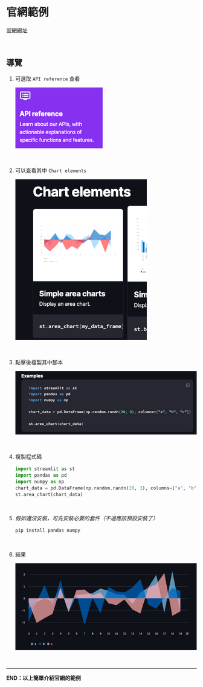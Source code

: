 # 官網範例

[官網網址](https://docs.streamlit.io/)

</br>

## 導覽

1. 可選取 `API reference` 查看
    
    ![](images/img_08.png)


</br>

2. 可以查看其中 `Chart elements`
    
    ![](images/img_09.png)

</br>

3. 點擊後複製其中腳本

    ![](images/img_10.png)

</br>

4. 複製程式碼

    ```python
    import streamlit as st
    import pandas as pd
    import numpy as np
    chart_data = pd.DataFrame(np.random.randn(20, 3), columns=["a", "b", "c"])
    st.area_chart(chart_data)
    ```
</br>

5. _假如還沒安裝，可先安裝必要的套件（不過應該預設安裝了）_

    ```bash
    pip install pandas numpy
    ```

</br>

6. 結果

    ![](images/img_11.png)

</br>

---

__END：以上簡單介紹官網的範例__